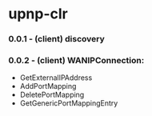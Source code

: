 # upnp-clr
### 0.0.1 - (client) discovery
### 0.0.2 - (client) WANIPConnection:
- GetExternalIPAddress
- AddPortMapping
- DeletePortMapping
- GetGenericPortMappingEntry
